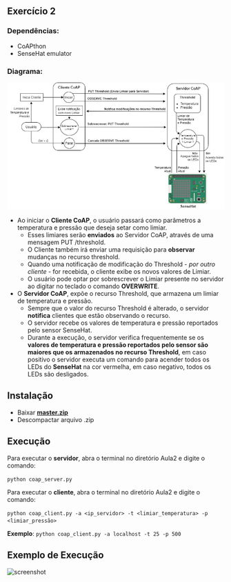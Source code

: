 ## Exercício 2

### Dependências:
*  CoAPthon
*  SenseHat emulator

### Diagrama:
![diagram](https://github.com/juanlucasvieira/IoT2020.1/blob/master/Aula2/diagram.png)

* Ao iniciar o **Cliente CoAP**, o usuário passará como parâmetros a temperatura e pressão que deseja setar como limiar. 
  - Esses limiares serão **enviados** ao Servidor CoAP, através de uma mensagem PUT /threshold.
  - O Cliente também irá enviar uma requisição para **observar** mudanças no recurso threshold.
  - Quando uma notificação de modificação do Threshold - *por outro cliente* - for recebida, o cliente exibe os novos valores de Limiar.
  - O usuário pode optar por sobrescrever o Limiar presente no servidor ao digitar no teclado o comando **OVERWRITE**.
* O **Servidor CoAP**, expõe o recurso Threshold, que armazena um limiar de temperatura e pressão.
  - Sempre que o valor do recurso Threshold é alterado, o servidor **notifica** clientes que estão observando o recurso. 
  - O servidor recebe os valores de temperatura e pressão reportados pelo sensor SenseHat.
  - Durante a execução, o servidor verifica frequentemente se os **valores de temperatura e pressão reportados pelo sensor são maiores que os armazenados no recurso Threshold**, em caso positivo o servidor executa um comando para acender todos os LEDs do **SenseHat** na cor vermelha, em caso negativo, todos os LEDs são desligados.

## Instalação
- Baixar [**master.zip**](https://github.com/juanlucasvieira/IoT2020.1/archive/master.zip)
- Descompactar arquivo .zip

## Execução
Para executar o **servidor**, abra o terminal no diretório Aula2 e digite o comando:

```python coap_server.py```

Para executar o **cliente**, abra o terminal no diretório Aula2 e digite o comando:

```python coap_client.py -a <ip_servidor> -t <limiar_temperatura> -p <limiar_pressão>```

**Exemplo**: ```python coap_client.py -a localhost -t 25 -p 500```

## Exemplo de Execução

![screenshot](https://github.com/juanlucasvieira/IoT2020.1/blob/master/Aula2/example.gif)
